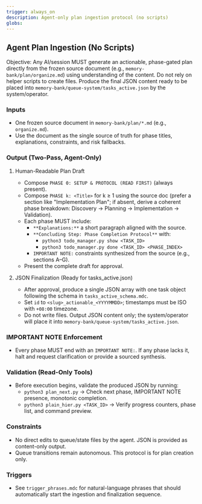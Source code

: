 ```yaml
---
trigger: always_on
description: Agent-only plan ingestion protocol (no scripts)
globs:
---
```

## Agent Plan Ingestion (No Scripts)

Objective: Any AI/session MUST generate an actionable, phase-gated plan directly from the frozen source document (e.g., `memory-bank/plan/organize.md`) using understanding of the content. Do not rely on helper scripts to create files. Produce the final JSON content ready to be placed into `memory-bank/queue-system/tasks_active.json` by the system/operator.

### Inputs
- One frozen source document in `memory-bank/plan/*.md` (e.g., `organize.md`).
- Use the document as the single source of truth for phase titles, explanations, constraints, and risk fallbacks.

### Output (Two-Pass, Agent-Only)
1) Human-Readable Plan Draft
   - Compose `PHASE 0: SETUP & PROTOCOL (READ FIRST)` (always present).
   - Compose `PHASE k: <Title>` for k ≥ 1 using the source doc (prefer a section like "Implementation Plan"; if absent, derive a coherent phase breakdown: Discovery → Planning → Implementation → Validation).
   - Each phase MUST include:
     - `**Explanations:**` a short paragraph aligned with the source.
     - `**Concluding Step: Phase Completion Protocol**` with:
       - `python3 todo_manager.py show <TASK_ID>`
       - `python3 todo_manager.py done <TASK_ID> <PHASE_INDEX>`
     - `IMPORTANT NOTE:` constraints synthesized from the source (e.g., sections A–G).
   - Present the complete draft for approval.

2) JSON Finalization (Ready for tasks_active.json)
   - After approval, produce a single JSON array with one task object following the schema in `tasks_active_schema.mdc`.
   - Set `id` to `<slug>_actionable_<YYYYMMDD>`; timestamps must be ISO with `+08:00` timezone.
   - Do not write files. Output JSON content only; the system/operator will place it into `memory-bank/queue-system/tasks_active.json`.

### IMPORTANT NOTE Enforcement
- Every phase MUST end with an `IMPORTANT NOTE:`. If any phase lacks it, halt and request clarification or provide a sourced synthesis.

### Validation (Read-Only Tools)
- Before execution begins, validate the produced JSON by running:
  - `python3 plan_next.py` → Check next phase, IMPORTANT NOTE presence, monotonic completion.
  - `python3 plain_hier.py <TASK_ID>` → Verify progress counters, phase list, and command preview.

### Constraints
- No direct edits to queue/state files by the agent. JSON is provided as content-only output.
- Queue transitions remain autonomous. This protocol is for plan creation only.

### Triggers
- See `trigger_phrases.mdc` for natural-language phrases that should automatically start the ingestion and finalization sequence.


